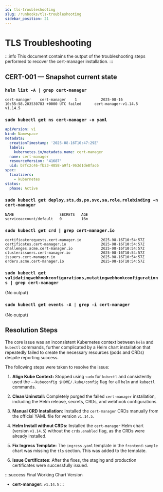 ```yaml
---
id: tls-troubleshooting
slug: /runbooks/tls-troubleshooting
sidebar_position: 21
---
```


# TLS Troubleshooting

:::info This document contains the output of the troubleshooting steps performed to recover the cert-manager installation. :::

## CERT-001 — Snapshot current state

### `helm list -A | grep cert-manager`

```
cert-manager   	cert-manager	1       	2025-08-16 10:55:58.203530783 +0000 UTC	failed  	cert-manager-v1.14.5 	v1.14.5
```

### `sudo kubectl get ns cert-manager -o yaml`

```yaml
apiVersion: v1
kind: Namespace
metadata:
  creationTimestamp: '2025-08-16T10:47:29Z'
  labels:
    kubernetes.io/metadata.name: cert-manager
  name: cert-manager
  resourceVersion: '41687'
  uid: b7fc2c46-fb23-4858-a9f1-963d1de8fac6
spec:
  finalizers:
    - kubernetes
status:
  phase: Active
```

### `sudo kubectl get deploy,sts,ds,po,svc,sa,role,rolebinding -n cert-manager`

```
NAME                     SECRETS   AGE
serviceaccount/default   0         16m
```

### `sudo kubectl get crd | grep cert-manager.io`

```
certificaterequests.cert-manager.io         2025-08-16T10:54:57Z
certificates.cert-manager.io                2025-08-16T10:54:57Z
challenges.acme.cert-manager.io             2025-08-16T10:54:57Z
clusterissuers.cert-manager.io              2025-08-16T10:54:57Z
issuers.cert-manager.io                     2025-08-16T10:54:57Z
orders.acme.cert-manager.io                 2025-08-16T10:54:57Z
```

### `sudo kubectl get validatingwebhookconfigurations,mutatingwebhookconfigurations | grep cert-manager`

(No output)

### `sudo kubectl get events -A | grep -i cert-manager`

(No output)

## Resolution Steps

The core issue was an inconsistent Kubernetes context between `helm` and `kubectl` commands, further complicated by a Helm chart installation that repeatedly failed to create the necessary resources (pods and CRDs) despite reporting success.

The following steps were taken to resolve the issue:

1.  **Align Kube Context:** Stopped using `sudo` for `kubectl` and consistently used the `--kubeconfig $HOME/.kube/config` flag for all `helm` and `kubectl` commands.

2.  **Clean Uninstall:** Completely purged the failed `cert-manager` installation, including the Helm release, secrets, CRDs, and webhook configurations.

3.  **Manual CRD Installation:** Installed the `cert-manager` CRDs manually from the official YAML file for version `v1.14.5`.

4.  **Helm Install without CRDs:** Installed the `cert-manager` Helm chart (version `v1.14.5`) without the `crds.enabled` flag, as the CRDs were already installed.

5.  **Fix Ingress Template:** The `ingress.yaml` template in the `frontend-sample` chart was missing the `tls` section. This was added to the template.

6.  **Issue Certificates:** After the fixes, the staging and production certificates were successfully issued.

:::success Final Working Chart Version

- **cert-manager:** `v1.14.5` :::
